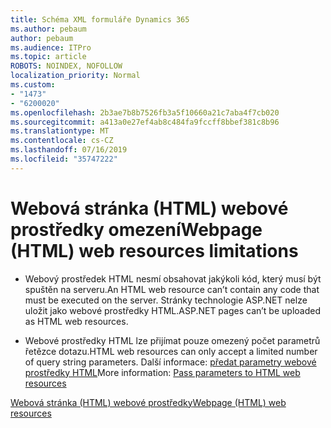 ```yaml
---
title: Schéma XML formuláře Dynamics 365
ms.author: pebaum
author: pebaum
ms.audience: ITPro
ms.topic: article
ROBOTS: NOINDEX, NOFOLLOW
localization_priority: Normal
ms.custom:
- "1473"
- "6200020"
ms.openlocfilehash: 2b3ae7b8b7526fb3a5f10660a21c7aba4f7cb020
ms.sourcegitcommit: a413a0e27ef4ab8c484fa9fccff8bbef381c8b96
ms.translationtype: MT
ms.contentlocale: cs-CZ
ms.lasthandoff: 07/16/2019
ms.locfileid: "35747222"
---
```

# <a name="webpage-html-web-resources-limitations"></a><span data-ttu-id="1d4b9-102">Webová stránka (HTML) webové prostředky omezení</span><span class="sxs-lookup"><span data-stu-id="1d4b9-102">Webpage (HTML) web resources limitations</span></span>

* <span data-ttu-id="1d4b9-103">Webový prostředek HTML nesmí obsahovat jakýkoli kód, který musí být spuštěn na serveru.</span><span class="sxs-lookup"><span data-stu-id="1d4b9-103">An HTML web resource can’t contain any code that must be executed on the server.</span></span> <span data-ttu-id="1d4b9-104">Stránky technologie ASP.NET nelze uložit jako webové prostředky HTML.</span><span class="sxs-lookup"><span data-stu-id="1d4b9-104">ASP.NET pages can’t be uploaded as HTML web resources.</span></span>

* <span data-ttu-id="1d4b9-105">Webové prostředky HTML lze přijímat pouze omezený počet parametrů řetězce dotazu.</span><span class="sxs-lookup"><span data-stu-id="1d4b9-105">HTML web resources can only accept a limited number of query string parameters.</span></span> <span data-ttu-id="1d4b9-106">Další informace: [předat parametry webové prostředky HTML](https://docs.microsoft.com/en-us/dynamics365/customer-engagement/developer/webpage-html-web-resources#BKMK_PassingParametersToWebResources)</span><span class="sxs-lookup"><span data-stu-id="1d4b9-106">More information: [Pass parameters to HTML web resources](https://docs.microsoft.com/en-us/dynamics365/customer-engagement/developer/webpage-html-web-resources#BKMK_PassingParametersToWebResources)</span></span>

[<span data-ttu-id="1d4b9-107">Webová stránka (HTML) webové prostředky</span><span class="sxs-lookup"><span data-stu-id="1d4b9-107">Webpage (HTML) web resources</span></span>](https://docs.microsoft.com/dynamics365/customer-engagement/developer/webpage-html-web-resources)
